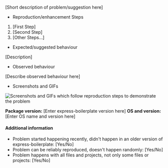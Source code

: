 [Short description of problem/suggestion here]

* Reproduction/enhancement Steps

1. [First Step]
2. [Second Step]
3. [Other Steps...]

* Expected/suggested behaviour

[Description]

* Observed behaviour

[Describe observed behaviour here]

* Screenshots and GIFs

![Screenshots and GIFs which follow reproduction steps to demonstrate the problem](url)

**Package version:** [Enter express-boilerplate version here]
**OS and version:** [Enter OS name and version here]

#### Additional information

* Problem started happening recently, didn't happen in an older version of express-boilerplate: [Yes/No]
* Problem can be reliably reproduced, doesn't happen randomly: [Yes/No]
* Problem happens with all files and projects, not only some files or projects: [Yes/No]

<!-- This document has been heavily inspired from https://github.com/atom/atom/blob/master/CONTRIBUTING.md#template-for-submitting-bug-reports -->
